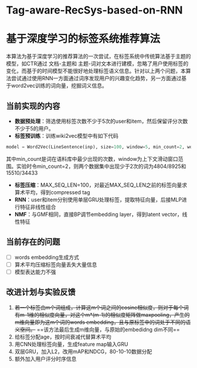 # Tag-aware-RecSys-based-on-RNN
# 基于深度学习的标签系统推荐算法
本算法为基于深度学习的推荐算法的一次尝试，在标签系统中传统算法基于主题的模型，如CTR通过 文档-主题和 主题-词对文本进行建模，忽略了用户使用标签的变化，而基于的时间模型不能很好地处理标签语义信息。针对以上两个问题，本算法尝试通过使用RNN一方面通过词序发现用户的兴趣变化趋势，另一方面通过基于word2vec训练的词向量，挖掘词义信息。
## 当前实现的内容
- **数据预处理**：筛选使用标签次数不少于5次的user和item，然后保留评分次数不少于5的用户。
- **标签预训练**：训练wiki2vec模型中有如下代码
``` python
model = Word2Vec(LineSentence(inp), size=100, window=5, min_count=2, workers=multiprocessing.cpu_count())
```
其中min_count是词在语料库中最少出现的次数，window为上下文滑动窗口范围。实验时令min_count=2，则两个数据集中出现少于2次的词为4804/8925和15510/34433
- **标签压缩**：MAX_SEQ_LEN=100，对最近MAX_SEQ_LEN之前的标签向量求算术平均，得到compressed tag
- **RNN**：user和item分别使用单层GRU处理标签，提取特征向量，后接MLP进行特征非线性组合
- **NMF**：与GMF相同，直接BP调节embedding layer，得到latent vector，线性特征
## 当前存在的问题
- [ ] words embedding生成方式
- [ ] 算术平均压缩标签向量丢失大量信息
- [ ] 模型表达能力不强
## 改进计划与实验反馈
1. ~~若一个标签由m个词组成，计算这m个词之间的cosine相似度，则对于每个词有m-1维的相似度向量，对这个m*(m-1)的相似度矩阵做maxpooling，产生的m维向量即为这m个词的words embedding，且与原标签中的词处于不同的语义空间。~~
==该方法最后生成m维向量，与原始的embedidng dim不同==
2. 给标签分配age，按时间衰减代替算术平均
3. 用CNN处理标签向量，生成feature map输入GRU
4. 双层GRU，加入L2，改用mAP和NDCG，80-10-10数据分配
5. 额外加入用户评分时序信息